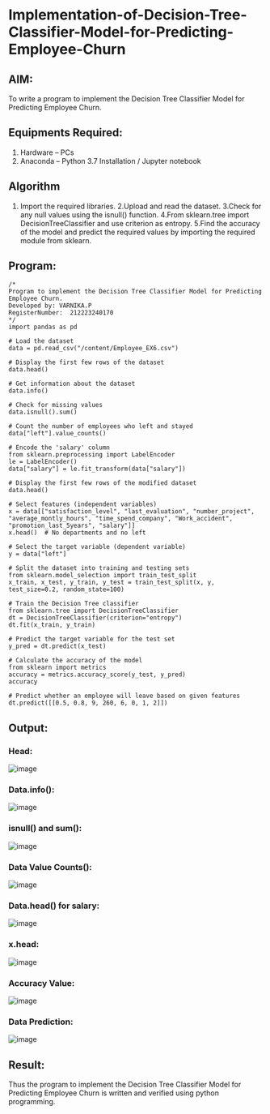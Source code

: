 # Implementation-of-Decision-Tree-Classifier-Model-for-Predicting-Employee-Churn

## AIM:
To write a program to implement the Decision Tree Classifier Model for Predicting Employee Churn.

## Equipments Required:
1. Hardware – PCs
2. Anaconda – Python 3.7 Installation / Jupyter notebook

## Algorithm
1. Import the required libraries.
2.Upload and read the dataset.
3.Check for any null values using the isnull() function.
4.From sklearn.tree import DecisionTreeClassifier and use criterion as entropy.
5.Find the accuracy of the model and predict the required values by importing the required module from sklearn.

## Program:
```
/*
Program to implement the Decision Tree Classifier Model for Predicting Employee Churn.
Developed by: VARNIKA.P 
RegisterNumber:  212223240170
*/
import pandas as pd

# Load the dataset
data = pd.read_csv("/content/Employee_EX6.csv")

# Display the first few rows of the dataset
data.head()

# Get information about the dataset
data.info()

# Check for missing values
data.isnull().sum()

# Count the number of employees who left and stayed
data["left"].value_counts()

# Encode the 'salary' column
from sklearn.preprocessing import LabelEncoder
le = LabelEncoder()
data["salary"] = le.fit_transform(data["salary"])

# Display the first few rows of the modified dataset
data.head()

# Select features (independent variables)
x = data[["satisfaction_level", "last_evaluation", "number_project", "average_montly_hours", "time_spend_company", "Work_accident", "promotion_last_5years", "salary"]]
x.head()  # No departments and no left

# Select the target variable (dependent variable)
y = data["left"]

# Split the dataset into training and testing sets
from sklearn.model_selection import train_test_split
x_train, x_test, y_train, y_test = train_test_split(x, y, test_size=0.2, random_state=100)

# Train the Decision Tree classifier
from sklearn.tree import DecisionTreeClassifier
dt = DecisionTreeClassifier(criterion="entropy")
dt.fit(x_train, y_train)

# Predict the target variable for the test set
y_pred = dt.predict(x_test)

# Calculate the accuracy of the model
from sklearn import metrics
accuracy = metrics.accuracy_score(y_test, y_pred)
accuracy

# Predict whether an employee will leave based on given features
dt.predict([[0.5, 0.8, 9, 260, 6, 0, 1, 2]])
```

## Output:

### Head:
![image](https://github.com/23008344/Implementation-of-Decision-Tree-Classifier-Model-for-Predicting-Employee-Churn/assets/145742655/a3acd46e-66c9-43dc-9c85-92cba8c1385f)

### Data.info():
![image](https://github.com/23008344/Implementation-of-Decision-Tree-Classifier-Model-for-Predicting-Employee-Churn/assets/145742655/12152984-1c9f-4315-a8e7-45b70683916e)

### isnull() and sum():
![image](https://github.com/23008344/Implementation-of-Decision-Tree-Classifier-Model-for-Predicting-Employee-Churn/assets/145742655/2c6e7a39-6d35-46c4-a4e3-0ae41f344def)

### Data Value Counts():
![image](https://github.com/23008344/Implementation-of-Decision-Tree-Classifier-Model-for-Predicting-Employee-Churn/assets/145742655/ef5ac630-3bc4-49eb-b6c0-cdd640015ce7)

### Data.head() for salary:
![image](https://github.com/23008344/Implementation-of-Decision-Tree-Classifier-Model-for-Predicting-Employee-Churn/assets/145742655/dd91d140-e4c7-4d04-bc92-036251d12f55)

### x.head:
![image](https://github.com/23008344/Implementation-of-Decision-Tree-Classifier-Model-for-Predicting-Employee-Churn/assets/145742655/f7367faa-bc17-4237-a85a-5d5c07f71b87)

### Accuracy Value:
![image](https://github.com/23008344/Implementation-of-Decision-Tree-Classifier-Model-for-Predicting-Employee-Churn/assets/145742655/65007c77-bb80-4a84-a891-327f6ddbbabf)

### Data Prediction:
![image](https://github.com/23008344/Implementation-of-Decision-Tree-Classifier-Model-for-Predicting-Employee-Churn/assets/145742655/f3a7586e-af78-4ae2-bf54-4dc09bd44028)


## Result:
Thus the program to implement the  Decision Tree Classifier Model for Predicting Employee Churn is written and verified using python programming.
